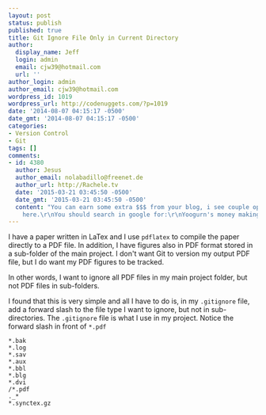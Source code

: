 ```yaml
---
layout: post
status: publish
published: true
title: Git Ignore File Only in Current Directory
author:
  display_name: Jeff
  login: admin
  email: cjw39@hotmail.com
  url: ''
author_login: admin
author_email: cjw39@hotmail.com
wordpress_id: 1019
wordpress_url: http://codenuggets.com/?p=1019
date: '2014-08-07 04:15:17 -0500'
date_gmt: '2014-08-07 04:15:17 -0500'
categories:
- Version Control
- Git
tags: []
comments:
- id: 4380
  author: Jesus
  author_email: nolabadillo@freenet.de
  author_url: http://Rachele.tv
  date: '2015-03-21 03:45:50 -0500'
  date_gmt: '2015-03-21 03:45:50 -0500'
  content: "You can earn some extra $$$ from your blog, i see couple opportunities
    here.\r\nYou should search in google for:\r\nYoogurn's money making"
---
```

I have a paper written in LaTex and I use `pdflatex` to compile the paper directly to a PDF file. In addition, I have figures also in PDF format stored in a sub-folder of the main project. I don't want Git to version my output PDF file, but I do want my PDF figures to be tracked.

In other words, I want to ignore all PDF files in my main project folder, but not PDF files in sub-folders.

I found that this is very simple and all I have to do is, in my `.gitignore` file, add a forward slash to the file type I want to ignore, but not in sub-directories. The `.gitignore` file is what I use in my project. Notice the forward slash in front of `*.pdf`

```
*.bak
*.log
*.sav
*.aux
*.bbl
*.blg
*.dvi
/*.pdf
._*
*.synctex.gz
```